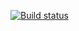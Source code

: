 [![Build status](https://ci.appveyor.com/api/projects/status/a6baw4cth5abc5od/branch/main?svg=true)](https://ci.appveyor.com/project/Nastyazaz/api/branch/main)